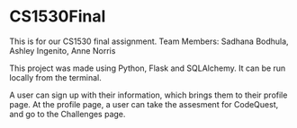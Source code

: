 # CS1530Final
This is for our CS1530 final assignment. Team Members: Sadhana Bodhula, Ashley Ingenito, Anne Norris

This project was made using Python, Flask and SQLAlchemy. It can be run locally from the terminal.

A user can sign up with their information, which brings them to their profile page. At the profile page, a user can take the assesment for CodeQuest, and go to the Challenges page. 

